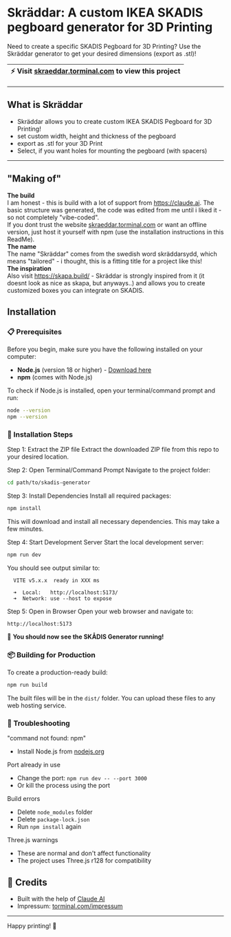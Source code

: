 # Skräddar: A custom IKEA SKADIS pegboard generator for 3D Printing
Need to create a specific SKADIS Pegboard for 3D Printing? Use the Skräddar generator to get your desired dimensions (export as .stl)!

| :zap:        Visit [skraeddar.torminal.com](https://skraeddar.torminal.com) to view this project  |
|------------------------------------------|

---

## What is Skräddar
* Skräddar allows you to create custom IKEA SKADIS Pegboard for 3D Printing!
* set custom width, height and thickness of the pegboard
* export as .stl for your 3D Print
* Select, if you want holes for mounting the pegboard (with spacers)

---

## "Making of"
**The build**  
I am honest - this is build with a lot of support from https://claude.ai. The basic structure was generated, the code was edited from me until i liked it - so not completely "vibe-coded".  
If you dont trust the website [skraeddar.torminal.com](https://skraeddar.torminal.com) or want an offline version, just host it yourself with npm (use the installation instructions in this ReadMe).  
**The name**  
The name "Skräddar" comes from the swedish word skräddarsydd, which means "tailored" - i thought, this is a fitting title for a project like this!  
**The inspiration**  
Also visit https://skapa.build/ - Skräddar is strongly inspired from it (it doesnt look as nice as skapa, but anyways..) and allows you to create customized boxes you can integrate on SKADIS.  

## Installation 
### 📋 Prerequisites

Before you begin, make sure you have the following installed on your computer:

- **Node.js** (version 18 or higher) - [Download here](https://nodejs.org/)
- **npm** (comes with Node.js)

To check if Node.js is installed, open your terminal/command prompt and run:
```bash
node --version
npm --version
```

### 🚀 Installation Steps

Step 1: Extract the ZIP file
Extract the downloaded ZIP file from this repo to your desired location.

Step 2: Open Terminal/Command Prompt
Navigate to the project folder:
```bash
cd path/to/skadis-generator
```

Step 3: Install Dependencies
Install all required packages:
```bash
npm install
```

This will download and install all necessary dependencies. This may take a few minutes.

Step 4: Start Development Server
Start the local development server:
```bash
npm run dev
```

You should see output similar to:
```
  VITE v5.x.x  ready in XXX ms

  ➜  Local:   http://localhost:5173/
  ➜  Network: use --host to expose
```

Step 5: Open in Browser
Open your web browser and navigate to:
```
http://localhost:5173
```

🎉 **You should now see the SKÅDIS Generator running!**

### 📦 Building for Production

To create a production-ready build:

```bash
npm run build
```

The built files will be in the `dist/` folder. You can upload these files to any web hosting service.

### 🐛 Troubleshooting

"command not found: npm"
- Install Node.js from [nodejs.org](https://nodejs.org/)

Port already in use
- Change the port: `npm run dev -- --port 3000`
- Or kill the process using the port

Build errors
- Delete `node_modules` folder
- Delete `package-lock.json`
- Run `npm install` again

Three.js warnings
- These are normal and don't affect functionality
- The project uses Three.js r128 for compatibility

## 🤝 Credits

- Built with the help of [Claude AI](https://claude.ai)
- Impressum: [torminal.com/impressum](https://torminal.com/impressum/)

---

Happy printing! 🎉
